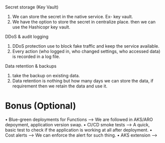 Secret storage (Key Vault) <br>
1. We can store the secret in the native service. Ex- key vault.
2. We have the option to store the secret in centralize place. then we can use the Hashicopr key vault.

DDoS & audit logging <br>
1. DDoS protection use to block fake traffic and keep the service available.
2. Every action (who logged in, who changed settings, who accessed data) is recorded in a log file.
   
Data retention & backups <br>
1. take the backup on existing data.
2. Data retention is nothing but how many days we can store the data, if requirement then we retain the data and use it.


# Bonus (Optional)
• Blue-green deployments for Functions --> We are followed in AKS/ARO depoyment, application version swap.
• CI/CD smoke tests --> A quick, basic test to check if the application is working at all after deployment.
• Cost alerts --> We can enforce the alert for such thing.
• AKS extension --> 





